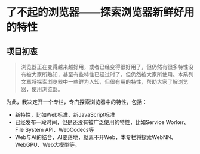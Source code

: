 # 了不起的浏览器——探索浏览器新鲜好用的特性

## 项目初衷

> 浏览器正在变得越来越好用，或者已经变得很好用了，但仍然有很多特性没有被大家所熟知，甚至有些特性已经过时了，但仍然被大家所使用。本系列文章将探索浏览器中一些鲜为人知，但很有用的特性，帮助大家了解浏览器，使用浏览器。

为此，我决定开一个专栏，专门探索浏览器中的特性，包括：
-  新特性，比如Web标准、新JavaScript标准
-  已经发布一段时间，但是还没有被广泛使用的特性，比如Service Worker、File System API、WebCodecs等
-  Web与AI的结合，AI要落地，就离不开Web，本专栏将探索WebNN、WebGPU、Web大模型等。

